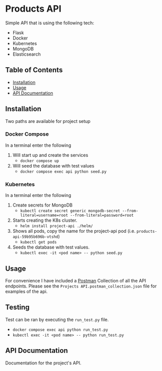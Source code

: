 # Products API

Simple API that is using the following tech:
- Flask
- Docker
- Kubernetes
- MongoDB
- Elasticsearch

## Table of Contents

- [Installation](#installation)
- [Usage](#usage)
- [API Documentation](#api-documentation)

## Installation
Two paths are available for project setup

### Docker Compose
In a terminal enter the following
1. Will start up and create the services
    - `docker compose up` 
2. Will seed the database with test values
    - `docker compose exec api python seed.py`

### Kubernetes
In a terminal enter the following


1. Create secrets for MongoDB 
    - `kubectl create secret generic mongodb-secret --from-literal=username=root --from-literal=password=root` 
2. Starts creating the K8s cluster.
    - `helm install project-api ./helm/` 
3. Shows all pods, copy the name for the project-api pod (i.e. `products-api-59b95b696b-vtshd`)
    - `kubectl get pods` 
4. Seeds the database with test values.
    - `kubectl exec -it <pod name> -- python seed.py` 

## Usage

For convenience I have included a [Postman](https://www.postman.com) Collection of all the API endpoints. Please see the `Projects API.postman_collection.json` file for examples of the api.

## Testing

Test can be ran by executing the `run_test.py` file.

- `docker compose exec api python run_test.py`
- `kubectl exec -it <pod name> -- python run_test.py`


## API Documentation

Documentation for the project's API.